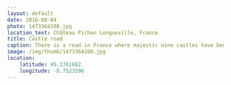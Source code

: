 ```yaml
---
layout: default
date: 2016-08-04
photo: 1473364200.jpg
location_text: Château Pichon Longueville, France
title: Castle road
caption: There is a road in France where majestic wine castles have been built every few kilometers! Gorgeous
image: /img/thumb/1473364200.jpg
location:
    latitude: 45.1761682
    longitude: -0.7523596
---
```

